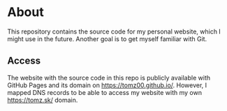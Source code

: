 # About

This repository contains the source code for my personal website, which I might use in the future. Another goal is to get myself familiar with Git.

## Access

The website with the source code in this repo is publicly available with GitHub Pages and its domain on https://tomz00.github.io/. However, I mapped DNS records to be able to access my website with my own https://tomz.sk/ domain.